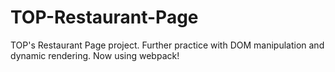 # TOP-Restaurant-Page
TOP's Restaurant Page project. Further practice with DOM manipulation and dynamic rendering. Now using webpack!
